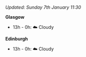 *Updated: Sunday 7th January 11:30*

**Glasgow**

* 13h - 0h: :cloud: Cloudy

**Edinburgh**

* 13h - 0h: :cloud: Cloudy
